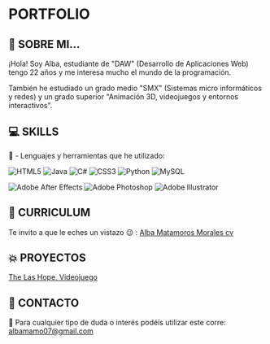 # PORTFOLIO

##  :raising_hand: SOBRE MI...


¡Hola! Soy Alba, estudiante de "DAW" (Desarrollo de Aplicaciones Web) tengo 22 años y me interesa mucho el mundo de la programación.

También he estudiado un grado medio "SMX" (Sistemas micro informáticos y redes) y un grado superior "Animación 3D, videojuegos y entornos interactivos".

## :computer: SKILLS

:cherry_blossom: - Lenguajes y herramientas que he utilizado:

![HTML5](https://img.shields.io/badge/html5-%23E34F26.svg?style=flat&logo=html5&logoColor=white) 
![Java](https://img.shields.io/badge/java-%23ED8B00.svg?style=flat&logo=openjdk&logoColor=white) 
![C#](https://img.shields.io/badge/c%23-%23239120.svg?style=flat&logo=csharp&logoColor=white) 
![CSS3](https://img.shields.io/badge/css3-%231572B6.svg?style=flat&logo=css3&logoColor=white) 
![Python](https://img.shields.io/badge/python-3670A0?style=flat&logo=python&logoColor=ffdd54) 
![MySQL](https://img.shields.io/badge/mysql-%2300000f.svg?style=flat&logo=mysql&logoColor=white) 

![Adobe After Effects](https://img.shields.io/badge/Adobe%20After%20Effects-9999FF.svg?style=flat&logo=Adobe%20After%20Effects&logoColor=white) 
![Adobe Photoshop](https://img.shields.io/badge/adobe%20photoshop-%2331A8FF.svg?style=flat&logo=adobe%20photoshop&logoColor=white) 
![Adobe Illustrator](https://img.shields.io/badge/adobe%20illustrator-%23FF9A00.svg?style=flat&logo=adobe%20illustrator&logoColor=white)

## :page_with_curl: CURRICULUM

Te invito a que le eches un vistazo :wink: :
[Alba Matamoros Morales cv ](https://github.com/albaamatamoros/PORTFOLIO/blob/main/DOCUMENTOS/Alba%20Matamoros%20cv%202024.pdf)

##  :collision: PROYECTOS

[The Las Hope, Videojuego](https://github.com/albaamatamoros/TheLastHope-Videojuego)

## :e-mail: CONTACTO

:pushpin: Para cualquier tipo de duda o interés podéis utilizar este corre: albamamo07@gmail.com

